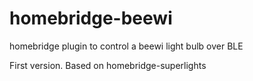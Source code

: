 # homebridge-beewi

homebridge plugin to control a beewi light bulb over BLE

First version. Based on homebridge-superlights